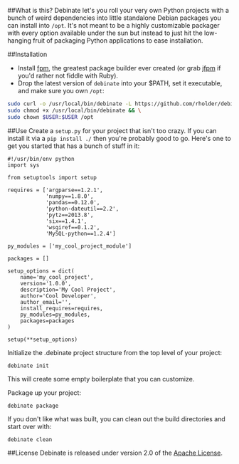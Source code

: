 ##What is this?
Debinate let's you roll your very own Python projects with a bunch of weird
dependencies into little standalone Debian packages you can install into `/opt`.
It's not meant to be a highly customizable packager with every option available
under the sun but instead to just hit the low-hanging fruit of packaging Python
applications to ease installation.

##Installation

 * Install [fpm](https://github.com/jordansissel/fpm), the greatest package builder ever created (or grab [jfpm](https://github.com/rholder/jfpm) if you'd rather not fiddle with Ruby).
 * Drop the latest version of `debinate` into your $PATH, set it executable, and make sure you own `/opt`:

```bash
sudo curl -o /usr/local/bin/debinate -L https://github.com/rholder/debinate/releases/download/v0.1.4/debinate && \
sudo chmod +x /usr/local/bin/debinate && \
sudo chown $USER:$USER /opt
```

##Use
Create a `setup.py` for your project that isn't too crazy. If you can install
it via a `pip install ./` then you're probably good to go. Here's one to get
you started that has a bunch of stuff in it:
```
#!/usr/bin/env python
import sys

from setuptools import setup

requires = ['argparse==1.2.1',
            'numpy==1.8.0',
            'pandas==0.12.0',
            'python-dateutil==2.2',
            'pytz==2013.8',
            'six==1.4.1',
            'wsgiref==0.1.2',
            'MySQL-python==1.2.4']

py_modules = ['my_cool_project_module']

packages = []

setup_options = dict(
    name='my_cool_project',
    version='1.0.0',
    description='My Cool Project',
    author='Cool Developer',
    author_email='',
    install_requires=requires,
    py_modules=py_modules,
    packages=packages
)

setup(**setup_options)
```

Initialize the .debinate project structure from the top level of your project:
```
debinate init
```
This will create some empty boilerplate that you can customize.

Package up your project:
```
debinate package
```

If you don't like what was built, you can clean out the build directories and
start over with:
```
debinate clean
```

##License
Debinate is released under version 2.0 of the
[Apache License](http://www.apache.org/licenses/LICENSE-2.0).
